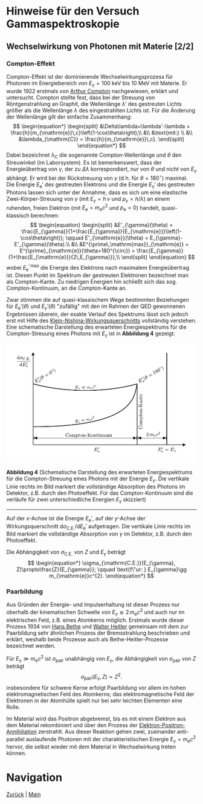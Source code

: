 # Hinweise für den Versuch Gammaspektroskopie

## Wechselwirkung von Photonen mit Materie [2/2]

### Compton-Effekt

Compton-Effekt ist der dominierende Wechselwirkungsprozess für Photonen im Energiebereich von $E_{\gamma}=100\ \mathrm{keV}$ bis $10\ \mathrm{MeV}$ mit Materie. Er wurde 1922 erstmals von [Arthur Compton](https://de.wikipedia.org/wiki/Arthur_Holly_Compton) nachgewiesen, erklärt und untersucht. Compton stellte fest, dass bei der Streuung von Röntgenstrahlung an Graphit, die Wellenlänge $\lambda'$ des gestreuten Lichts größer als die Wellenlänge $\lambda$ des eingestrahlten Lichts ist. Für die Änderung der Wellenlänge gilt der einfache Zusammenhang: 
$$
\begin{equation*}
\begin{split}
&\Delta\lambda=\lambda'-\lambda = \frac{h}{m_{\mathrm{e}}\,c}\left(1-\cos\theta\right);\\
&\\
&\text{mit:} \\
&\\
&\lambda_{\mathrm{C}} = \frac{h}{m_{\mathrm{e}}\,c}.
\end{split}
\end{equation*}
$$
Dabei bezeichnet $\lambda_{\mathrm{C}}$ die sogenannte Compton-Wellenlänge und $\theta$ den Streuwinkel (im Laborsystem). Es ist bemerkenswert, dass der Energieübertrag von $\gamma$, der zu $\Delta\lambda$ korrespondiert, nur von $\theta$ und nicht von $E_{\gamma}$ abhängt. Er wird bei der Rückstreuung von $\gamma$ (d.h. für $\theta=180^{\circ}$) maximal. Die Energie $E_{\mathrm{e}}'$ des gestreuten Elektrons und die Energie $E_{\gamma}'$ des gestreuten Photons lassen sich unter der Annahme, dass es sich um eine elastische Zwei-Körper-Streuung von $\gamma$ (mit $E_{\gamma}=h\,\nu$ und $p_{\gamma}=h/\lambda$) an einem ruhenden, freien Elektron (mit $E_{\mathrm{e}}=m_{\mathrm{e}}c^{2}$ und $p_{\mathrm{e}}=0$) handelt, quasi-klassisch berechnen: 
$$
\begin{equation}
\begin{split}
&E'_{\gamma}(\theta) = \frac{E_{\gamma}}{1+\frac{E_{\gamma}}{E_{\mathrm{e}}}\left(1-\cos\theta\right)};
\qquad
E'_{\mathrm{e}}(\theta) = E_{\gamma}-E'_{\gamma}(\theta).\\
&\\
&E^{\prime\,\mathrm{max}}_{\mathrm{e}} = E^{\prime}_{\mathrm{e}}(\theta=180^{\circ}) = \frac{E_{\gamma}}{1+\frac{E_{\mathrm{e}}}{2\,E_{\gamma}}},\\
\end{split}
\end{equation}
$$
wobei $E^{\prime\,\mathrm{max}}_{\mathrm{e}}$ die Energie des Elektrons nach maximalem Energieübertrag ist. Diesen Punkt im Spektrum der gestreuten Elektronen bezeichnet man als Compton-Kante. Zu niedrigen Energien hin schließt sich das sog. Compton-Kontinuum, an die Compton-Kante an. 

Zwar stimmen die auf quasi-klassischem Wege bestimmten Beziehungen für $E_{\mathrm{e}}'(\theta)$ und $E_{\gamma}'(\theta)$ "zufällig" mit den im Rahmen der QED gewonnenen Ergebnissen überein, der exakte Verlauf des Spektrums lässt sich jedoch erst mit Hilfe des [Klein-Nishina-Wirkungsquerschnitts](https://de.wikipedia.org/wiki/Klein-Nishina-Wirkungsquerschnitt) vollständig verstehen. Eine schematische Darstellung des erwarteten Energiespektrums für die Compton-Streuung eines Photons mit $E_{\gamma}$ ist in **Abbildung 4** gezeigt: 

<img src="../figures/ComptonSpektrum.png" width="900" style="zoom:100%;" />

**Abbildung 4** (Schematische Darstellung des erwarteten Energiespektrums für die Compton-Streuung eines Photons mit der Energie $E_{\gamma}$. Die vertikale Linie rechts im Bild markiert die vollständige Absorption des Photons im Detektor, z.B. durch den Photoeffekt. Für das Compton-Kontinuum sind die verläufe für zwei unterschiedliche Energien $E_{\gamma}$ skizziert)

---

Auf der $x$-Achse ist die Energie $E_{\mathrm{e}}'$, auf der $y$-Achse der Wirkungsquerschnitt $\mathrm{d}\sigma_{\mathrm{C.E.}}/\mathrm{d}E_{\mathrm{e}}'$  aufgetragen. Die vertikale Linie rechts im Bild markiert die vollständige Absorption von $\gamma$ im Detektor, z.B. durch den Photoeffekt.  

Die Abhängigkeit von $\sigma_{\mathrm{C.E.}}$ von $Z$ und $E_{\gamma}$ beträgt 
$$
\begin{equation*}
\sigma_{\mathrm{C.E.}}(E_{\gamma}, Z)\propto\frac{Z}{E_{\gamma}}; \qquad \text{f\"ur: } E_{\gamma}\gg m_{\mathrm{e}}c^{2}.
\end{equation*}
$$

### Paarbildung

Aus Gründen der Energie- und Impulserhaltung ist dieser Prozess nur oberhalb der kinematischen Schwelle von $E_{\gamma}\gtrsim 2\,m_{\mathrm{e}}c^{2}$ und auch nur im elektrischen Feld, z.B. eines Atomkerns möglich. Erstmals wurde dieser Prozess 1934 von [Hans Bethe](https://de.wikipedia.org/wiki/Hans_Bethe) und [Walter Heitler](https://de.wikipedia.org/wiki/Walter_Heitler) gemeinsam mit dem zur Paarbildung sehr ähnlichen Prozess der Bremsstrahlung beschrieben und erklärt, weshalb beide Prozesse auch als Bethe-Heitler-Prozesse bezeichnet werden. 

Für $E_{\gamma}\gg m_{\mathrm{e}}c^{2}$ ist $\sigma_{\mathrm{pair}}$ unabhängig von $E_{\gamma}$, die Abhängigkeit von $\sigma_{\mathrm{pair}}$ von $Z$ beträgt 
$$
\begin{equation*}
\sigma_{\mathrm{pair}}(E_{\gamma}, Z)\propto Z^{2}.
\end{equation*}
$$
insbesondere für schwere Kerne erfolgt Paarbildung vor allem im hohen elektromagnetischen Feld des Atomkerns; das elektromagnetische Feld der Elektronen in der Atomhülle spielt nur bei sehr leichten Elementen eine Rolle. 

Im Material wird das Positron abgebremst, bis es mit einem Elektron aus dem Material rekombiniert und über den Prozess der [Elektron-Positron-Annihiliation](https://de.wikipedia.org/wiki/Annihilation) zerstrahlt. Aus dieser Reaktion gehen zwei, zueinander anti-parallel auslaufende Photonen mit der charakteristischen Energie $E_{\gamma}=m_{\mathrm{e}}c^{2}$ hervor, die selbst wieder mit dem Material in Wechselwirkung treten können.

# Navigation

[Zurück](https://gitlab.kit.edu/kit/etp-lehre/p2-praktikum/students/-/tree/main/Gammaspektroskopie/doc/Hinweise-Wechselwirkungen.md) | [Main](https://gitlab.kit.edu/kit/etp-lehre/p2-praktikum/students/-/tree/main/Gammaspektroskopie)


